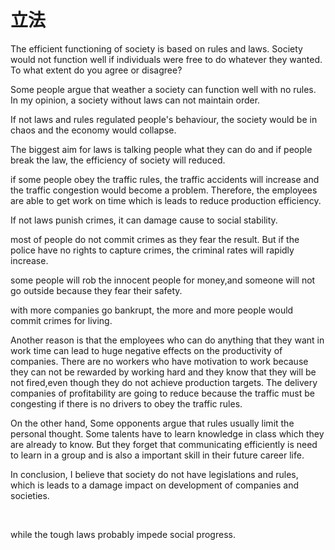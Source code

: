 # 立法

The efficient functioning of society is based on rules and laws. Society would not function well if individuals were free to do whatever they wanted. To what extent do you agree or disagree?

Some people argue that weather a society can function well with no rules. In my opinion, a society without laws can not maintain order.

If not laws and rules regulated people's behaviour, the society would be in chaos and the economy would collapse.

The biggest aim for laws is talking people what they can do and if people break the law, the efficiency of society will reduced.

if some people obey the traffic rules, the traffic accidents will  increase and the traffic congestion would become a problem. Therefore, the employees are able to get work on time which is leads to reduce production efficiency.



If not laws punish crimes, it can damage cause to social stability.

most of people do not commit crimes as they fear the result. But if  the police have no rights to capture crimes, the criminal rates will rapidly increase.

some people will rob the innocent people for money,and someone will not go outside because they fear their safety.

with more companies go bankrupt, the more and more people would  commit crimes for living.





Another reason is that the employees who can do anything that they want in work time can lead to huge negative effects on the productivity of companies. There are no workers who have motivation to work because they can not be rewarded by working hard and they know that they will be not fired,even though they do not achieve production targets. The delivery companies of profitability are going to reduce because the traffic must be  congesting if there is no drivers to obey the traffic rules.

On the other hand, Some opponents argue that rules usually limit the personal thought. Some talents have to learn knowledge in class which they are already to know.  But they forget that communicating efficiently  is need to learn in a group and is also a important skill in their future career life.

In conclusion, I believe that  society do not have legislations and rules, which is leads to a damage impact on development of companies and societies.

​	

while the tough laws probably impede social progress.
